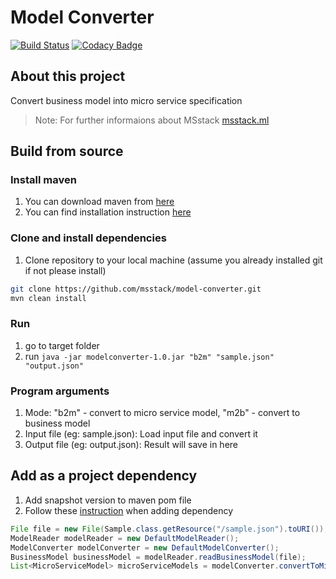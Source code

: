 # Model Converter
[![Build Status](https://www.travis-ci.org/msstack/model-converter.svg?branch=master)](https://www.travis-ci.org/msstack/model-converter)
[![Codacy Badge](https://api.codacy.com/project/badge/Grade/3e163e0a34d04e85b688c8db7540adb7)](https://www.codacy.com/app/grydtech/model-converter?utm_source=github.com&amp;utm_medium=referral&amp;utm_content=msstack/model-converter&amp;utm_campaign=Badge_Grade)

## About this project
Convert business model into micro service specification

>Note: For further informaions about MSstack [msstack.ml](http://msstack.grydtech.com)

## Build from source

### Install maven
1. You can download maven from [here](https://maven.apache.org/download.cgi)
2. You can find installation instruction [here](https://maven.apache.org/install.html)

### Clone and install dependencies
1. Clone repository to your local machine (assume you already installed git if not please install)
```bash
git clone https://github.com/msstack/model-converter.git
mvn clean install
```

### Run
1. go to target folder
2. run `java -jar modelconverter-1.0.jar "b2m" "sample.json" "output.json"`

### Program arguments
1. Mode: "b2m" - convert to micro service model, "m2b" - convert to business model
2. Input file (eg: sample.json): Load input file and convert it
3. Output file (eg: output.json): Result will save in here 

## Add as a project dependency
1. Add snapshot version to maven pom file
2. Follow these [instruction](https://packagecloud.io/msstack/msstack-artifacts) when adding dependency
```java
File file = new File(Sample.class.getResource("/sample.json").toURI());
ModelReader modelReader = new DefaultModelReader();
ModelConverter modelConverter = new DefaultModelConverter();
BusinessModel businessModel = modelReader.readBusinessModel(file);
List<MicroServiceModel> microServiceModels = modelConverter.convertToMicroServiceModel(businessModel);
```